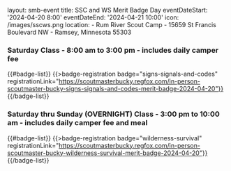 layout: smb-event
title: SSC and WS Merit Badge Day
eventDateStart: '2024-04-20 8:00'
eventDateEnd: '2024-04-21 10:00'
icon: /images/sscws.png
location:
    - Rum River Scout Camp
    - 15659 St Francis Boulevard NW
    - Ramsey, Minnesota 55303


### Saturday Class - 8:00 am to 3:00 pm - includes daily camper fee

{{#badge-list}}
{{>badge-registration badge="signs-signals-and-codes" registrationLink="https://scoutmasterbucky.regfox.com/in-person-scoutmaster-bucky-signs-signals-and-codes-merit-badge-2024-04-20"}}
{{/badge-list}}

### Saturday thru Sunday (OVERNIGHT) Class - 3:00 pm to 10:00 am - includes daily camper fee and meal

{{#badge-list}}
{{>badge-registration badge="wilderness-survival" registrationLink="https://scoutmasterbucky.regfox.com/in-person-scoutmaster-bucky-wilderness-survival-merit-badge-2024-04-20"}}
{{/badge-list}}
